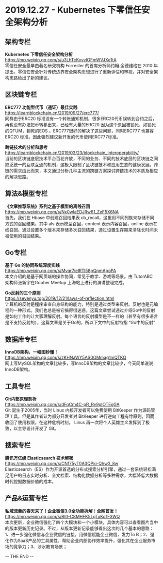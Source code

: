 **2019.12.27 - Kubernetes 下零信任安全架构分析**
========  

## 架构专栏

**Kubernetes 下零信任安全架构分析**    
https://mp.weixin.qq.com/s/u3LhTcKxvvlOFmWVJXe1tA    
零信任安全最早由著名研究机构 Forrester 的首席分析师约翰.金德维格在 2010 年提出。零信任安全针对传统边界安全架构思想进行了重新评估和审视，并对安全架构思路给出了新的建议。


## 区块链专栏

**ERC777 功能型代币（通证）最佳实践**    
https://learnblockchain.cn/2019/09/27/erc777/    
同样由于ERC20 标准没有一个转账通知机制，很多ERC20代币误转到合约之后，再也没有办法把币转移出来，已经有大量的ERC20 因为这个原因被锁死，如锁死的QTUM，锁死的EOS 。ERC777很好的解决了这些问题，同时ERC777 也兼容 ERC20 标准。因此强烈建议新开发的代币使用ERC777标准。

**跨链技术的分析和思考**    
https://learnblockchain.cn/2019/03/23/blockchain_interoperability/    
当前的区块链底层技术平台百花齐放，不同的业务、不同的技术底层的区块链之间缺乏统一的互联互通的机制，这极大限制了区块链技术和应用生态的健康发展。跨链的需求由此而来，本文通过分析几种主流的跨链方案探讨跨链技术的本质及相应的解决思路。


## 算法&模型专栏

**《文章推荐系统》系列之基于模型的离线召回**    
https://mp.weixin.qq.com/s/Nx0wlaEDJRw61_ZeF5X6NA    
首先，我们在 Hbase 中创建召回结果表 cb_recall，这里用不同列族来存储不同方式的召回结果，其中 als 表示模型召回，content 表示内容召回，online 表示在线召回。通过设置多个版本来存储多次召回结果，通过设置生存期来清除长时间未被使用的召回结果。


## Go专栏

**基于 Go 的协同系统深度实践**    
https://mp.weixin.qq.com/s/Mvqr7ieIRTl58pQpmApoPA    
本文介绍的是基于网页端的操作协同，常见于教学、游戏等场景。由 TutorABC 架构师张新宇在Gopher Meetup 上海站上进行的演讲整理完成。

**Go反射的三个原则**       
https://sevenyu.top/2019/12/21/laws-of-reflection.html    
计算机的反射是程序审查自身结构的能力，特别是通过类型来反射。反射也是元编程的一种形式。我们也总是被它搞得很迷惑。这篇文章尝试通过介绍Go中的反射是如何工作的让大家理解反射。每个语言的反射模型是不一样的（甚至有很多语言是不支持反射的），这篇文章是关于Go的，所以下文中的反射特指 “Go中的反射”


## 数据库专栏

**InnoDB架构，一幅图秒懂！**    
https://mp.weixin.qq.com/s/zKHNaWY5AS0OMmag1mQTKQ    
网上写MySQL架构的文章比较多，写InnoDB架构的文章比较少，今天简单说说InnoDB架构。


## 工具专栏

**Git内部原理剖析**    
https://mp.weixin.qq.com/s/dFqCm4C-pR_Rv9pIOTEgGA    
Git 诞生于2005年，当时 Linux 内核开发者可以免费使用 BitKeeper 作为源码管理工具，但是其作者认为部分开发者对 BitKeeper 进行逆向工程有悖原则，因而收回了使用权限，在这种危机时刻， Linus 再一次将个人英雄主义发挥到了极致，以主导设计开发了 Git。


## 搜索专栏

**腾讯万亿级 Elasticsearch 技术解密**    
https://mp.weixin.qq.com/s/CNf75yT0A0QPki-Qhw3_8w     
Elasticsearch（ES）作为开源首选的分布式搜索分析引擎，通过一套系统轻松满足用户的日志实时分析、全文检索、结构化数据分析等多种需求，大幅降低大数据时代挖掘数据价值的成本。


## 产品&运营专栏

**私域流量的春天来了！企业微信3.0全功能拆解！全网首发！**    
https://mp.weixin.qq.com/s/BI0-C8MHFK5LgTuKd1F3WQ    
本次更新，企业微信强化了四个大模块和一个小模块，具体内容可以查看图片当中的版本更新历史记录。不过，从版本更新记录能够看出这次的几个基本的思路：1、进一步强化微信与企业微信的链接，用微信赋能企业微信，发力To B；2、强化作为SaaS产品的工具属性，帮助企业内部协作效率提升，强化其在企业服务市场的竞争力；3、涉水教育场景；


-- THE END --
